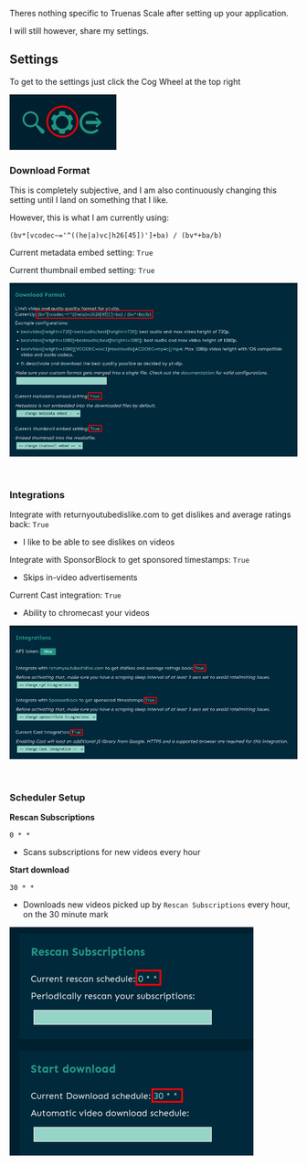 Theres nothing specific to Truenas Scale after setting up your application. 

I will still however, share my settings.

## Settings

To get to the settings just click the Cog Wheel at the top right

![!To Settings: Tube](images/to-settings.png)

### Download Format

This is completely subjective, and I am also continuously changing this setting until I land on something that I like. 

However, this is what I am currently using:
```
(bv*[vcodec~='^((he|a)vc|h26[45])']+ba) / (bv*+ba/b)
```

Current metadata embed setting: `True`

Current thumbnail embed setting: `True`

![!DL Format: Tube](images/in-app_download_format.png)


<br />

### Integrations

Integrate with returnyoutubedislike.com to get dislikes and average ratings back: `True`

- I like to be able to see dislikes on videos


Integrate with SponsorBlock to get sponsored timestamps: `True`

- Skips in-video advertisements

Current Cast integration: `True`

- Ability to chromecast your videos

![!Integrations: Tube](images/in-app_integrations.png)

<br />

### Scheduler Setup

**Rescan Subscriptions**
```
0 * * 
```

- Scans subscriptions for new videos every hour

**Start download**
```
30 * *
```

- Downloads new videos picked up by `Rescan Subscriptions` every hour, on the 30 minute mark

![!Scheduler: Tube](images/in-app_scheduler.png)

<br />